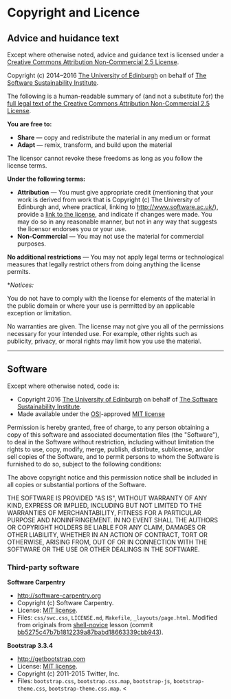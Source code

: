 # Copyright and Licence

## Advice and huidance text

Except where otherwise noted, advice and guidance text is licensed under a [Creative Commons Attribution Non-Commercial 2.5 License](http://creativecommons.org/licenses/by-nc/2.5/scotland/).

Copyright (c) 2014–2016 [The University of Edinburgh](http://www.ed.ac.uk) on behalf of [The Software Sustainability Institute](http://www.software.ac.uk).

The following is a human-readable summary of (and not a substitute for) the [full legal text of the Creative Commons Attribution Non-Commercial 2.5 License](http://creativecommons.org/licenses/by-nc/2.5/scotland/legalcode).

**You are free to:**

* **Share** — copy and redistribute the material in any medium or format
* **Adapt** — remix, transform, and build upon the material

The licensor cannot revoke these freedoms as long as you follow the license terms.

**Under the following terms:**

* **Attribution** — You must give appropriate credit (mentioning that your work is derived from work that is Copyright (c) The University of Edinburgh and, where practical, linking to http://www.software.ac.uk/), provide a [link to the license](http://creativecommons.org/licenses/by-nc/2.5/scotland/), and indicate if changes were made. You may do so in any reasonable manner, but not in any way that suggests the licensor endorses you or your use.
* **Non-Commercial** — You may not use the material for commercial purposes.

**No additional restrictions** — You may not apply legal terms or technological measures that legally restrict others from doing anything the license permits.

**Notices:*

You do not have to comply with the license for elements of the material in the public domain or where your use is permitted by an applicable exception or limitation.

No warranties are given. The license may not give you all of the permissions necessary for your intended use. For example, other rights such as publicity, privacy, or moral rights may limit how you use the material.

---

## Software

Except where otherwise noted, code is:

* Copyright 2016 [The University of Edinburgh](http://www.ed.ac.uk) on behalf of [The Software Sustainability Institute](http://www.software.ac.uk).
* Made available under the [OSI](http://opensource.org)-approved [MIT license](http://opensource.org/licenses/mit-license.html)

Permission is hereby granted, free of charge, to any person obtaining a copy of this software and associated documentation files (the "Software"), to deal in the Software without restriction, including without limitation the rights to use, copy, modify, merge, publish, distribute, sublicense, and/or sell copies of the Software, and to permit persons to whom the Software is furnished to do so, subject to the following conditions:

The above copyright notice and this permission notice shall be included in all copies or substantial portions of the Software. 

THE SOFTWARE IS PROVIDED "AS IS", WITHOUT WARRANTY OF ANY KIND, EXPRESS OR IMPLIED, INCLUDING BUT NOT LIMITED TO THE WARRANTIES OF MERCHANTABILITY, FITNESS FOR A PARTICULAR PURPOSE AND NONINFRINGEMENT. IN NO EVENT SHALL THE AUTHORS OR COPYRIGHT HOLDERS BE LIABLE FOR ANY CLAIM, DAMAGES OR OTHER LIABILITY, WHETHER IN AN ACTION OF CONTRACT, TORT OR OTHERWISE, ARISING FROM, OUT OF OR IN CONNECTION WITH THE SOFTWARE OR THE USE OR OTHER DEALINGS IN THE SOFTWARE.

### Third-party software

**Software Carpentry**

* http://software-carpentry.org
* Copyright (c) Software Carpentry.
* License: [MIT license](http://opensource.org/licenses/mit-license.html).
* Files: `css/swc.css`, `LICENSE.md`, `Makefile`, `_layouts/page.html`. Modified from originals from [shell-novice](https://github.com/swcarpentry/shell-novice) lesson (commit [bb5275c47b7b1812239a87babd18663339cbb943](https://github.com/swcarpentry/shell-novice/commit/bb5275c47b7b1812239a87babd18663339cbb943)).

**Bootstrap 3.3.4**

* http://getbootstrap.com
* License: [MIT license](https://github.com/twbs/bootstrap/blob/master/LICENSE).
* Copyright (c) 2011-2015 Twitter, Inc.
* Files: `bootstrap.css`, `bootstrap.css.map`, `bootstrap-js`, `bootstrap-theme.css`, `bootstrap-theme.css.map`.
<